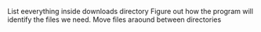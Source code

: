 List eeverything inside downloads directory
Figure out how the program will identify the files we need.
Move files araound between directories 


